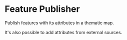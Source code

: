 Feature Publisher
=================

Publish features with its attributes in a thematic map. 

It's also possible to add attributes from external sources.

